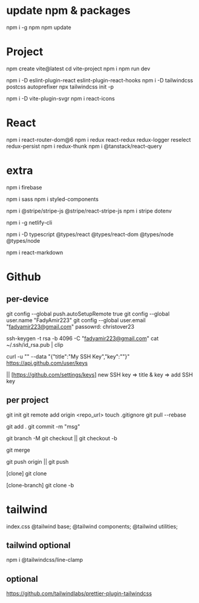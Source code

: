 # update npm & packages
npm i -g npm
npm update

# Project
npm create vite@latest
cd vite-project
npm i
npm run dev

npm i -D eslint-plugin-react eslint-plugin-react-hooks
npm i -D tailwindcss postcss autoprefixer
npx tailwindcss init -p

npm i -D vite-plugin-svgr
npm i react-icons

# React
npm i react-router-dom@6
npm i redux react-redux redux-logger reselect redux-persist
npm i redux-thunk
npm i @tanstack/react-query

# extra
npm i firebase

npm i sass
npm i styled-components

npm i @stripe/stripe-js @stripe/react-stripe-js
npm i stripe dotenv

npm i -g netlify-cli

npm i -D typescript @types/react @types/react-dom @types/node @types/node

npm i react-markdown

# Github
## per-device
git config --global push.autoSetupRemote true
git config --global user.name "FadyAmir223"
git config --global user.email "fadyamir223@gmail.com"
passowrd: christover23

ssh-keygen -t rsa -b 4096 -C "fadyamir223@gmail.com"
cat ~/.ssh/id_rsa.pub | clip

curl -u "<github-username>" --data "{\"title\":\"My SSH Key\",\"key\":\"<ssh-key>\"}" https://api.github.com/user/keys

|| [https://github.com/settings/keys]
new SSH key => title & key => add SSH key


## per project
git init
git remote add origin <repo_url>
touch .gitignore
git pull <remote> <branch> --rebase

git add .
git commit -m "msg"

git branch -M <branch>
git checkout <branch>
|| git checkout -b <branch>

git merge <branch>

git push origin <branch>
|| git push


[clone]
git clone <repo-ssh-url>

[clone-branch]
git clone -b <branch> <repo-ssh-url>


# tailwind

index.css
  @tailwind base;
  @tailwind components;
  @tailwind utilities;

## tailwind optional
npm i @tailwindcss/line-clamp

## optional
https://github.com/tailwindlabs/prettier-plugin-tailwindcss

